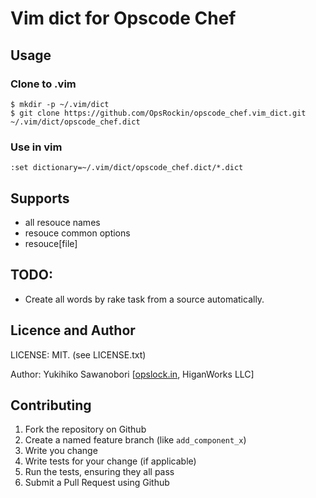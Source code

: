 # Vim dict for Opscode Chef


## Usage

### Clone to .vim

```
$ mkdir -p ~/.vim/dict
$ git clone https://github.com/OpsRockin/opscode_chef.vim_dict.git ~/.vim/dict/opscode_chef.dict
```

### Use in vim

`:set dictionary=~/.vim/dict/opscode_chef.dict/*.dict`


## Supports

- all resouce names
- resouce common options
- resouce[file]


## TODO:

- Create all words by rake task from a source automatically.

## Licence and Author

LICENSE: MIT. (see LICENSE.txt)

Author: Yukihiko Sawanobori [[opslock.in](http://opsrock.in/), HiganWorks LLC]


Contributing
------------

1. Fork the repository on Github
2. Create a named feature branch (like `add_component_x`)
3. Write you change
4. Write tests for your change (if applicable)
5. Run the tests, ensuring they all pass
6. Submit a Pull Request using Github

